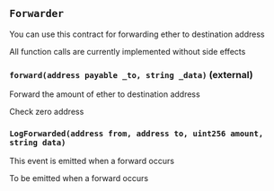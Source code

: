 ## `Forwarder`

You can use this contract for forwarding ether to destination address


All function calls are currently implemented without side effects


### `forward(address payable _to, string _data)` (external)

Forward the amount of ether to destination address


Check zero address



### `LogForwarded(address from, address to, uint256 amount, string data)`

This event is emitted when a forward occurs


To be emitted when a forward occurs




